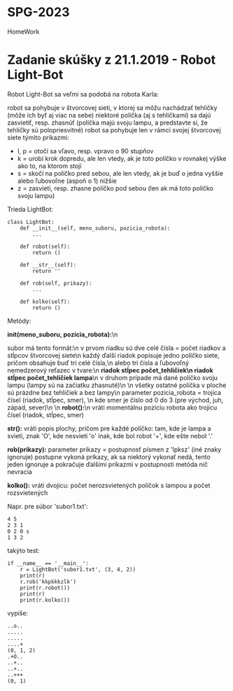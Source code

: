 # SPG-2023
HomeWork

# Zadanie skúšky z 21.1.2019 - Robot Light-Bot
Robot Light-Bot sa veľmi sa podobá na robota Karla:

robot sa pohybuje v štvorcovej sieti, v ktorej sa môžu nachádzať tehličky (môže ich byť aj viac na sebe)
niektoré políčka (aj s tehličkami) sa dajú zasvietiť, resp. zhasnúť (políčka majú svoju lampu, a predstavte si, že tehličky sú polopriesvitné)
robot sa pohybuje len v rámci svojej štvorcovej siete týmito príkazmi:

- l, p = otočí sa vľavo, resp. vpravo o 90 stupňov
- k = urobí krok dopredu, ale len vtedy, ak je toto políčko v rovnakej výške ako to, na ktorom stojí
- s = skočí na políčko pred sebou, ale len vtedy, ak je buď o jedna vyššie alebo ľubovoľne (aspoň o 1) nižšie
- z = zasvieti, resp. zhasne políčko pod sebou (len ak má toto políčko svoju lampu)

Trieda LightBot:

    class LightBot:
        def __init__(self, meno_suboru, pozicia_robota):
            ...

        def robot(self):
            return ()

        def __str__(self):
            return ''

        def rob(self, prikazy):
            ...

        def kolko(self):
            return ()
Metódy:

**__init__(meno_suboru, pozicia_robota):**\n

subor má tento formát:\n
v prvom riadku sú dve celé čísla = počet riadkov a stĺpcov štvorcovej siete\n
každý ďalší riadok popisuje jedno políčko siete, pričom obsahuje buď tri celé čísla,\n
alebo tri čísla a ľubovoľný nemedzerový reťazec v tvare:\n
  **riadok stĺpec počet_tehličiek\n
  riadok stĺpec počet_tehličiek lampa**\n
v druhom prípade má dané políčko svoju lampu (lampy sú na začiatku zhasnuté)\n
\n
všetky ostatné políčka v ploche sú prázdne bez tehličiek a bez lampy\n
parameter pozicia_robota = trojica čísel (riadok, stĺpec, smer), \n
kde smer je číslo od 0 do 3 (pre východ, juh, západ, sever)\n
\n
**robot():**\n
vráti momentálnu pozíciu robota ako trojicu čísel (riadok, stĺpec, smer)

**__str__():**
vráti popis plochy, pričom pre každé políčko:
tam, kde je lampa a svieti, znak 'O', kde nesvieti 'o'
inak, kde bol robot '+', kde ešte nebol '.'

**rob(prikazy):**
parameter prikazy = postupnosť písmen z 'lpksz' (iné znaky ignoruje)
postupne vykoná príkazy, ak sa niektorý vykonať nedá, 
tento jeden ignoruje a pokračuje ďalšími príkazmi v postupnosti
metóda nič nevracia

**kolko():**
vráti dvojicu: počet nerozsvietených políčok s lampou a počet rozsvietených

Napr. pre súbor 'subor1.txt':

    4 5
    2 3 1
    0 2 0 s
    1 3 2
takýto test:

    if __name__ == '__main__':
        r = LightBot('subor1.txt', (3, 4, 2))
        print(r)
        r.rob('kkpkkkzlk')
        print(r.robot())
        print(r)
        print(r.kolko())
vypíše:

    ..o..
    .....
    .....
    ....+
    (0, 1, 2)
    .+O..
    ..+..
    ..+..
    ..+++
    (0, 1)
